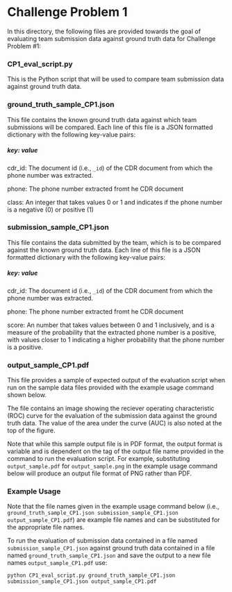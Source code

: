 # Challenge Problem 1

In this directory, the following files are provided towards the goal of evaluating team submission data against ground truth data for Challenge Problem #1:

### CP1_eval_script.py
This is the Python script that will be used to compare team submission data against ground truth data.

### ground_truth_sample_CP1.json
This file contains the known ground truth data against which team submissions will be compared.  Each line of this file is a JSON formatted dictionary with the following key-value pairs:
##### key: value
cdr_id: The document id (i.e., `_id`) of the CDR document from which the phone number was extracted.

phone: The phone number extracted fromt he CDR document

class: An integer that takes values 0 or 1 and indicates if the phone number is a negative (0) or positive (1)

### submission_sample_CP1.json
This file contains the data submitted by the team, which is to be compared against the known ground truth data.  Each line of this file is a JSON formatted dictionary with the following key-value pairs:
##### key: value
cdr_id: The document id (i.e., `_id`) of the CDR document from which the phone number was extracted.

phone: The phone number extracted fromt he CDR document

score: An number that takes values between 0 and 1 inclusively, and is a measure of the probability that the extracted phone number is a positive, with values closer to 1 indicating a higher probability that the phone number is a positive.

### output_sample_CP1.pdf
This file provides a sample of expected output of the evaluation script when run on the sample data files provided with the example usage command shown below.

The file contains an image showing the reciever operating characteristic (ROC) curve for the evaluation of the submission data against the ground truth data.  The value of the area under the curve (AUC) is also noted at the top of the figure.

Note that while this sample output file is in PDF format, the output format is variable and is dependent on the tag of the output file name provided in the command to run the evaluation script.  For example, substituting `output_sample.pdf` for `output_sample.png` in the example usage command below will produce an output file format of PNG rather than PDF.

### Example Usage

Note that the file names given in the example usage command below (i.e., `ground_truth_sample_CP1.json submission_sample_CP1.json output_sample_CP1.pdf`) are example file names and can be substituted for the appropriate file names.

To run the evaluation of submission data contained in a file named `submission_sample_CP1.json` against ground truth data contained in a file named `ground_truth_sample_CP1.json` and save the output to a new file names `output_sample_CP1.pdf` use:

`python CP1_eval_script.py ground_truth_sample_CP1.json submission_sample_CP1.json output_sample_CP1.pdf`

